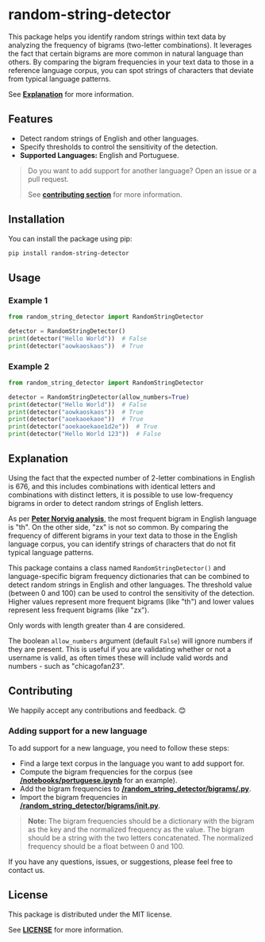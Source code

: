 # random-string-detector

This package helps you identify random strings within text data by analyzing the frequency of bigrams (two-letter combinations). It leverages the fact that certain bigrams are more common in natural language than others. By comparing the bigram frequencies in your text data to those in a reference language corpus, you can spot strings of characters that deviate from typical language patterns.

See [**Explanation**](#explanation) for more information.

## Features

- Detect random strings of English and other languages.
- Specify thresholds to control the sensitivity of the detection.
- **Supported Languages:** English and Portuguese.

> Do you want to add support for another language? Open an issue or a pull request.
> 
> See [**contributing section**](#contributing) for more information.

## Installation

You can install the package using pip:

```bash
pip install random-string-detector
```

## Usage
### Example 1
```python
from random_string_detector import RandomStringDetector

detector = RandomStringDetector()
print(detector("Hello World"))  # False
print(detector("aowkaoskaos"))  # True
```

### Example 2
```python
from random_string_detector import RandomStringDetector

detector = RandomStringDetector(allow_numbers=True)
print(detector("Hello World"))  # False
print(detector("aowkaoskaos"))  # True
print(detector("aoekaoekaoe"))  # True
print(detector("aoekaoekaoe1d2e"))  # True
print(detector("Hello World 123"))  # False
```

## Explanation

Using the fact that the expected number of 2-letter combinations in English is 676, and this includes combinations with identical letters and combinations with distinct letters, it is possible to use low-frequency bigrams in order to detect random strings of English letters.

As per [**Peter Norvig analysis**](http://norvig.com/mayzner.html), the most frequent bigram in English language is "th". On the other side, "zx" is not so common. By comparing the frequency of different bigrams in your text data to those in the English language corpus, you can identify strings of characters that do not fit typical language patterns.

This package contains a class named `RandomStringDetector()` and language-specific bigram frequency dictionaries that can be combined to detect random strings in English and other languages. The threshold value (between 0 and 100) can be used to control the sensitivity of the detection. Higher values represent more frequent bigrams (like "th") and lower values represent less frequent bigrams (like "zx").

Only words with length greater than 4 are considered.

The boolean `allow_numbers` argument (default `False`) will ignore numbers if they are present. This is useful if you are validating whether or not a username is valid, as often times these will include valid words and numbers - such as "chicagofan23".

## Contributing

We happily accept any contributions and feedback. 😊

### Adding support for a new language

To add support for a new language, you need to follow these steps:

- Find a large text corpus in the language you want to add support for.
- Compute the bigram frequencies for the corpus (see [**/notebooks/portuguese.ipynb**](/notebooks/portuguese.ipynb) for an example).
- Add the bigram frequencies to [**/random_string_detector/bigrams/<language>.py**](/random_string_detector/bigrams).
- Import the bigram frequencies in [**/random_string_detector/bigrams/__init__.py**](/random_string_detector/bigrams/__init__.py).

> **Note:** The bigram frequencies should be a dictionary with the bigram as the key and the normalized frequency as the value. The bigram should be a string with the two letters concatenated. The normalized frequency should be a float between 0 and 100.

If you have any questions, issues, or suggestions, please feel free to contact us.

## License

This package is distributed under the MIT license.

See [**LICENSE**](LICENSE) for more information.
